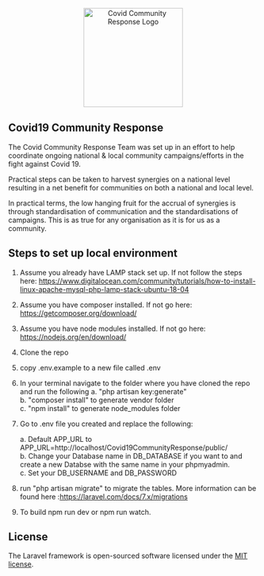 <p align="center"><img src="http://covidcommunityresponse.ie/img/logo.jpg" width="200" alt="Covid Community Response Logo" ></p>

## Covid19 Community Response

The Covid Community Response Team was set up in an effort to help coordinate ongoing national & local community campaigns/efforts in the fight against Covid 19.
 
Practical steps can be taken to harvest synergies on a national level resulting in a net benefit for communities on both a national and local level.
 
In practical terms, the low hanging fruit for the accrual of synergies is through standardisation of communication and the standardisations of campaigns.  This is as true for any organisation as it is for us as a community.

## Steps to set up local environment 
1. Assume you already have LAMP stack set up. If not follow the steps here: https://www.digitalocean.com/community/tutorials/how-to-install-linux-apache-mysql-php-lamp-stack-ubuntu-18-04

2. Assume you have composer installed. If not go here: https://getcomposer.org/download/

3. Assume you have node modules installed. If not go here: https://nodejs.org/en/download/

4. Clone the repo 

5. copy .env.example to a new file called .env

6. In your terminal navigate to the folder where you have cloned the repo and run the following
    a. "php artisan key:generate" <br>
    b. "composer install" to generate vendor folder <br>
    c. "npm install" to generate node_modules folder

7. Go to .env file you created and replace the following: 
    
    a. Default APP_URL to APP_URL=http://localhost/Covid19CommunityResponse/public/ <br>
    b. Change your Database name in DB_DATABASE if you want to and create a new Databse with the same name in your phpmyadmin. <br>
    c. Set your DB_USERNAME and DB_PASSWORD

8. run "php artisan migrate" to migrate the tables. More information can be found here :https://laravel.com/docs/7.x/migrations 

9. To build npm run dev or npm run watch.


## License

The Laravel framework is open-sourced software licensed under the [MIT license](https://opensource.org/licenses/MIT).
